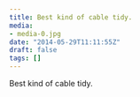 ```yaml
---
title: Best kind of cable tidy.
media:
- media-0.jpg
date: "2014-05-29T11:11:55Z"
draft: false
tags: []
---
```

Best kind of cable tidy.
